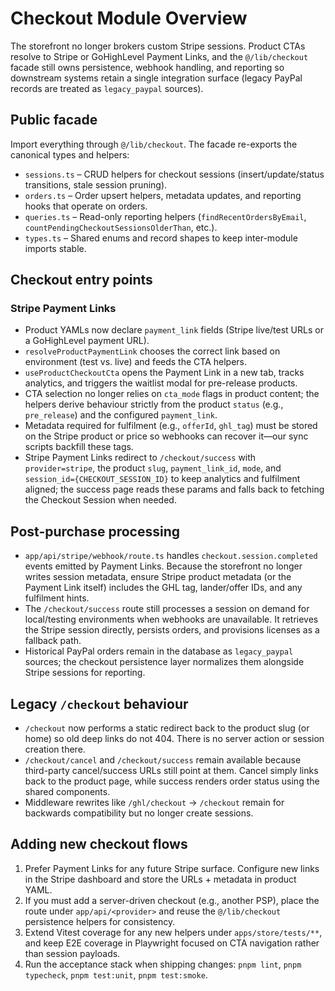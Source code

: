 # Checkout Module Overview

The storefront no longer brokers custom Stripe sessions. Product CTAs resolve to Stripe or GoHighLevel Payment Links, and the `@/lib/checkout` facade still owns persistence, webhook handling, and reporting so downstream systems retain a single integration surface (legacy PayPal records are treated as `legacy_paypal` sources).

## Public facade

Import everything through `@/lib/checkout`. The facade re-exports the canonical types and helpers:

- `sessions.ts` – CRUD helpers for checkout sessions (insert/update/status transitions, stale session pruning).
- `orders.ts` – Order upsert helpers, metadata updates, and reporting hooks that operate on orders.
- `queries.ts` – Read-only reporting helpers (`findRecentOrdersByEmail`, `countPendingCheckoutSessionsOlderThan`, etc.).
- `types.ts` – Shared enums and record shapes to keep inter-module imports stable.

## Checkout entry points

### Stripe Payment Links

- Product YAMLs now declare `payment_link` fields (Stripe live/test URLs or a GoHighLevel payment URL).
- `resolveProductPaymentLink` chooses the correct link based on environment (test vs. live) and feeds the CTA helpers.
- `useProductCheckoutCta` opens the Payment Link in a new tab, tracks analytics, and triggers the waitlist modal for pre-release products.
- CTA selection no longer relies on `cta_mode` flags in product content; the helpers derive behaviour strictly from the product `status` (e.g., `pre_release`) and the configured `payment_link`.
- Metadata required for fulfilment (e.g., `offerId`, `ghl_tag`) must be stored on the Stripe product or price so webhooks can recover it—our sync scripts backfill these tags.
- Stripe Payment Links redirect to `/checkout/success` with `provider=stripe`, the product `slug`, `payment_link_id`, `mode`, and `session_id={CHECKOUT_SESSION_ID}` to keep analytics and fulfilment aligned; the success page reads these params and falls back to fetching the Checkout Session when needed.

## Post-purchase processing

- `app/api/stripe/webhook/route.ts` handles `checkout.session.completed` events emitted by Payment Links. Because the storefront no longer writes session metadata, ensure Stripe product metadata (or the Payment Link itself) includes the GHL tag, lander/offer IDs, and any fulfilment hints.
- The `/checkout/success` route still processes a session on demand for local/testing environments when webhooks are unavailable. It retrieves the Stripe session directly, persists orders, and provisions licenses as a fallback path.
- Historical PayPal orders remain in the database as `legacy_paypal` sources; the checkout persistence layer normalizes them alongside Stripe sessions for reporting.

## Legacy `/checkout` behaviour

- `/checkout` now performs a static redirect back to the product slug (or home) so old deep links do not 404. There is no server action or session creation there.
- `/checkout/cancel` and `/checkout/success` remain available because third-party cancel/success URLs still point at them. Cancel simply links back to the product page, while success renders order status using the shared components.
- Middleware rewrites like `/ghl/checkout` → `/checkout` remain for backwards compatibility but no longer create sessions.

## Adding new checkout flows

1. Prefer Payment Links for any future Stripe surface. Configure new links in the Stripe dashboard and store the URLs + metadata in product YAML.
2. If you must add a server-driven checkout (e.g., another PSP), place the route under `app/api/<provider>` and reuse the `@/lib/checkout` persistence helpers for consistency.
3. Extend Vitest coverage for any new helpers under `apps/store/tests/**`, and keep E2E coverage in Playwright focused on CTA navigation rather than session payloads.
4. Run the acceptance stack when shipping changes: `pnpm lint`, `pnpm typecheck`, `pnpm test:unit`, `pnpm test:smoke`.
